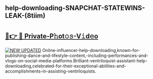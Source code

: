 ## help-downloading-SNAPCHAT-STATEWINS-LEAK-(8tiim)


# <h2><a href="https://mediaupload.pro?-20M">🔗👉 🔴 Private-P𝚑ot𝚘𝚜-V𝚒d𝚎o</a></h2>

[![NEW UPDATED](https://i.imgur.com/0qMVB7G.gif)](https://mediaupload.pro?-20M)
Online-influencer-help-downloading,known-for-publishing-dance-and-lifestyle-content,-including-performances-and-vlogs-on-social-media-platforms.Brilliant-ventriloquist-assistant-help-downloading,celebrated-for-their-exceptional-abilities-and-accomplishments-in-assisting-ventriloquists.  